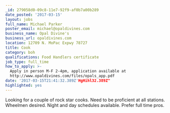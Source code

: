 ```yaml
---
_id: 279058d0-09c8-11e7-92f9-af0b7a00b289
date_posted: '2017-03-15'
layout: jobs
full_name: Michael Parker
poster_email: michael@opaldivines.com
business_name: Opal Divine's
business_url: opaldivines.com
location: 12709 N. MoPac Expwy 78727
title: Cook
category: boh
qualifications: Food Handlers certificate
job_type: full_time
how_to_apply: >-
  Apply in person M-F 2-4pm, application available at
  http://www.opaldivines.com/files/opals_app.pdf
date: '2017-03-15T21:41:32.389Z'HgHihl32.389Z"
highlighted: yes
---
```

Looking for a couple of rock star cooks.  Need to be proficient at all stations.  Wheelmen desired. Night and day schedules available. Prefer full time pros.
